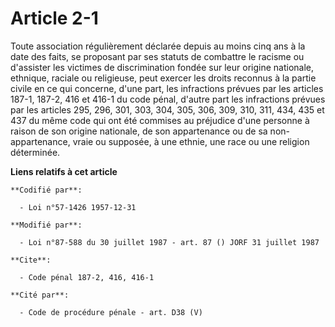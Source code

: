 # Article 2-1

Toute association régulièrement déclarée depuis au moins cinq ans à la date des faits, se proposant par ses statuts de
combattre le racisme ou d'assister les victimes de discrimination fondée sur leur origine nationale, ethnique, raciale ou
religieuse, peut exercer les droits reconnus à la partie civile en ce qui concerne, d'une part, les infractions prévues par
les articles 187-1, 187-2, 416 et 416-1 du code pénal, d'autre part les infractions prévues par les articles 295, 296, 301,
303, 304, 305, 306, 309, 310, 311, 434, 435 et 437 du même code qui ont été commises au préjudice d'une personne à raison de
son origine nationale, de son appartenance ou de sa non-appartenance, vraie ou supposée, à une ethnie, une race ou une
religion déterminée.

**Liens relatifs à cet article**

	**Codifié par**:

	  - Loi n°57-1426 1957-12-31

	**Modifié par**:

	  - Loi n°87-588 du 30 juillet 1987 - art. 87 () JORF 31 juillet 1987

	**Cite**:

	  - Code pénal 187-2, 416, 416-1

	**Cité par**:

	  - Code de procédure pénale - art. D38 (V)
